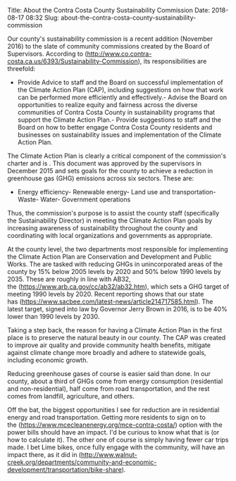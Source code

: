 Title: About the Contra Costa County Sustainability Commission
Date: 2018-08-17 08:32
Slug: about-the-contra-costa-county-sustainability-commission

Our county's sustainability commission is a recent addition (November 2016) to the slate of community commissions created by the Board of Supervisors. According to (http://www.co.contra-costa.ca.us/6393/Sustainability-Commission), its responsibilities are threefold:

- Provide Advice to staff and the Board on successful implementation of the Climate Action Plan (CAP), including suggestions on how that work can be performed more efficiently and effectively.- Advise the Board on opportunities to realize equity and fairness across the diverse communities of Contra Costa County in sustainability programs that support the Climate Action Plan.- Provide suggestions to staff and the Board on how to better engage Contra Costa County residents and businesses on sustainability issues and implementation of the Climate Action Plan.

The Climate Action Plan is clearly a critical component of the commission's charter and is . This document was approved by the supervisors in December 2015 and sets goals for the county to achieve a reduction in greenhouse gas (GHG) emissions across six sectors. These are:

- Energy efficiency- Renewable energy- Land use and transportation- Waste- Water- Government operations

Thus, the commission's purpose is to assist the county staff (specifically the Sustainability Director) in meeting the Climate Action Plan goals by increasing awareness of sustainability throughout the county and coordinating with local organizations and governments as appropriate. 

At the county level, the two departments most responsible for implementing the Climate Action Plan are Conservation and Development and Public Works. The are tasked with reducing GHGs in unincorporated areas of the county by 15% below 2005 levels by 2020 and 50% below 1990 levels by 2035. These are roughly in line with AB32, the (https://www.arb.ca.gov/cc/ab32/ab32.htm), which sets a GHG target of meeting 1990 levels by 2020. Recent reporting shows that our state has (https://www.sacbee.com/latest-news/article214717585.html). The latest target, signed into law by Governor Jerry Brown in 2016, is to be 40% lower than 1990 levels by 2030.

Taking a step back, the reason for having a Climate Action Plan in the first place is to preserve the natural beauty in our county. The CAP was created to improve air quality and provide community health benefits, mitigate against climate change more broadly and adhere to statewide goals, including economic growth. 

Reducing greenhouse gases of course is easier said than done. In our county, about a third of GHGs come from energy consumption (residential and non-residential), half come from road transportation, and the rest comes from landfill, agriculture, and others. 

Off the bat, the biggest opportunities I see for reduction are in residential energy and road transportation. Getting more residents to sign on to the (https://www.mcecleanenergy.org/mce-contra-costa/) option with the power bills should have an impact. I'd be curious to know what that is (or how to calculate it). The other one of course is simply having fewer car trips made. I bet Lime bikes, once fully engage with the community, will have an impact there, as it did in (http://www.walnut-creek.org/departments/community-and-economic-development/transportation/bike-share). ​